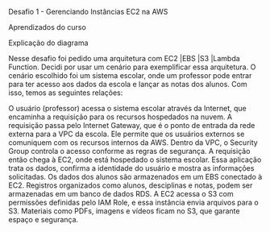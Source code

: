 Desafio 1 - Gerenciando Instâncias EC2 na AWS 

Aprendizados do curso

Explicação do diagrama

Nesse desafio foi pedido uma arquitetura com EC2 |EBS |S3 |Lambda Function. Decidi por usar um cenário para exemplificar essa arquitetura. O cenário  escolhido foi um sistema escolar, 
onde um professor pode entrar para ter acesso aos dados da escola e lançar as notas dos alunos. Com isso, temos as seguintes relações:

O usuário (professor) acessa o sistema escolar através da Internet, que encaminha a requisição para os recursos hospedados na nuvem. A requisição passa pelo Internet Gateway, que é o ponto de entrada da rede externa para a VPC da escola. Ele permite que os usuários externos se comuniquem com os recursos internos da AWS. 
Dentro da VPC, o Security Group controla o acesso conforme as regras de segurança. A requisição então chega à EC2, onde está hospedado o sistema escolar. Essa aplicação trata os dados, confirma a identidade do usuário e mostra as informações solicitadas.
Os dados dos alunos são armazenados em um EBS conectado à EC2. Registros organizados como alunos, desciplinas e notas, podem ser armazenadas em um banco de dados RDS.
A EC2 acessa o S3 com permissões definidas pelo IAM Role, e essa instância envia arquivos para o S3. Materiais como PDFs, imagens e vídeos ficam no S3, que garante espaço e segurança.
